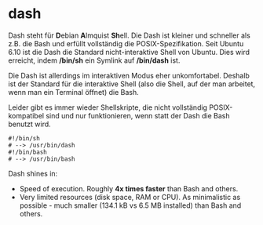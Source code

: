 # dash

Dash steht für **D**ebian **A**lmquist **Sh**ell. Die Dash ist kleiner und schneller als z.B. die Bash und erfüllt vollständig die POSIX-Spezifikation. Seit Ubuntu 6.10 ist die Dash die Standard nicht-interaktive Shell von Ubuntu. Dies wird erreicht, indem **/bin/sh** ein Symlink auf **/bin/dash** ist.

Die Dash ist allerdings im interaktiven Modus eher unkomfortabel. Deshalb  ist der Standard für die interaktive Shell (also die Shell, auf der man arbeitet, wenn man ein Terminal öffnet) die Bash.

Leider gibt es immer wieder Shellskripte, die nicht vollständig POSIX-kompatibel sind und nur funktionieren, wenn statt der Dash die  Bash benutzt wird.

```shell
#!/bin/sh
# --> /usr/bin/dash
#!/bin/bash
# --> /usr/bin/bash
```

Dash shines in:

- Speed of execution. Roughly **4x times faster** than Bash and others.
- Very limited resources (disk space, RAM or CPU). As minimalistic as  possible - much smaller (134.1 kB vs 6.5 MB installed) than Bash and others.